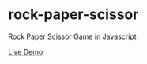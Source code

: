 # rock-paper-scissor
Rock Paper Scissor Game in Javascript

[Live Demo](https://grinse-katze.github.io/rock-paper-scissor/)
